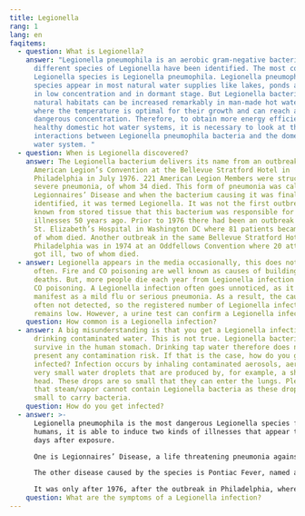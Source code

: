 ```yaml
---
title: Legionella
rang: 1
lang: en
faqitems:
  - question: What is Legionella?
    answer: "Legionella pneumophila is an aerobic gram-negative bacterium. 39
      different species of Legionella have been identified. The most common
      Legionella species is Legionella pneumophila. Legionella pneumophila
      species appear in most natural water supplies like lakes, ponds and rivers
      in low concentration and in dormant stage. But Legionella bacteria from
      natural habitats can be increased remarkably in man-made hot water systems
      where the temperature is optimal for their growth and can reach a
      dangerous concentration. Therefore, to obtain more energy efficient and
      healthy domestic hot water systems, it is necessary to look at the
      interactions between Legionella pneumophila bacteria and the domestic hot
      water system. "
  - question: When is Legionella discovered?
    answer: The Legionella bacterium delivers its name from an outbreak at the
      American Legion’s Convention at the Bellevue Stratford Hotel in
      Philadelphia in July 1976. 221 American Legion Members were struck with
      severe pneumonia, of whom 34 died. This form of pneumonia was called
      Legionnaires’ Disease and when the bacterium causing it was finally
      identified, it was termed Legionella. It was not the first outbreak. It is
      known from stored tissue that this bacterium was responsible for mystery
      illnesses 50 years ago. Prior to 1976 there had been an outbreak in the
      St. Elizabeth’s Hospital in Washington DC where 81 patients became ill, 14
      of whom died. Another outbreak in the same Bellevue Stratford Hotel in
      Philadelphia was in 1974 at an Oddfellows Convention where 20 attendees
      got ill, two of whom died.
  - answer: Legionella appears in the media occasionally, this does not happen
      often. Fire and CO poisoning are well known as causes of building related
      deaths. But, more people die each year from Legionella infection than from
      CO poisoning. A Legionella infection often goes unnoticed, as it can
      manifest as a mild flu or serious pneumonia. As a result, the cause is
      often not detected, so the registered number of Legionella infections
      remains low. However, a urine test can confirm a Legionella infection.
    question: How common is a Legionella infection?
  - answer: A big misunderstanding is that you get a Legionella infection by
      drinking contaminated water. This is not true. Legionella bacteria cannot
      survive in the human stomach. Drinking tap water therefore does not
      present any contamination risk. If that is the case, how do you get
      infected? Infection occurs by inhaling contaminated aerosols, aerosols are
      very small water droplets that are produced by, for example, a shower
      head. These drops are so small that they can enter the lungs. Please note
      that steam/vapor cannot contain Legionella bacteria as these drops are too
      small to carry bacteria.
    question: How do you get infected?
  - answer: >-
      Legionella pneumophila is the most dangerous Legionella species for
      humans, it is able to induce two kinds of illnesses that appear two to ten
      days after exposure.

      One is Legionnaires’ Disease, a life threatening pneumonia against which the victim requires urgent medication. Symptoms of Legionellosis are a general ill feeling, headache, muscle pain, cough and shortness of breath, followed by pneumonia with a fever of over 39°C. Legionellosis must be treated with antibiotics, and even after the infection, the disease can have long-lasting consequences.

      The other disease caused by the species is Pontiac Fever, named after an outbreak in Pontiac, Michigan in 1968. This variant is an flue like acute respiratory disease. Having Pontiac fever, the patient will experience mild flu-like symptoms for 2 to 5 days, such as fever, muscle pain, headache and cough. The disease is not dangerous in this mild form, there is no pneumonia. The complaints can pass without treatment.

      It was only after 1976, after the outbreak in Philadelphia, where Legionella was discovered, that public health officials were able to ascertain that the same bacterium caused the previous outbreaks of Pontiac Fever.
    question: What are the symptoms of a Legionella infection?
---
```

